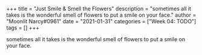 +++
title = "Just Smile & Smell the Flowers"
description = "sometimes all it takes is the wonderful smell of flowers to put a smile on your face."
author = "Moonlit Narcy#0961"
date = "2021-01-31"
categories = ["Week 04: TODO"]
tags = []
+++

sometimes all it takes is the wonderful smell of flowers to put a smile on your face.
